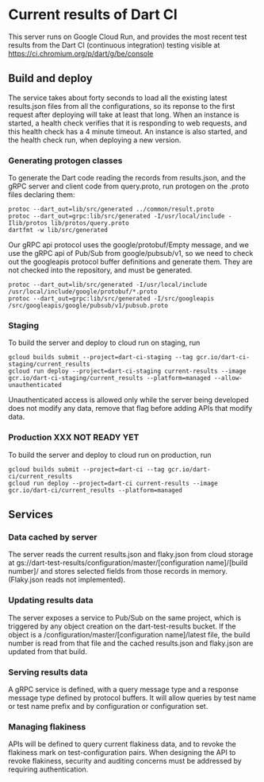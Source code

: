 # Current results of Dart CI

This server runs on Google Cloud Run, and provides the most recent test results
from the Dart CI (continuous integration) testing visible at
https://ci.chromium.org/p/dart/g/be/console

## Build and deploy

The service takes about forty seconds to load all the existing
latest results.json files from all the configurations, so its reponse
to the first request after deploying will take at least that long.
When an instance is started, a health check verifies that it is responding
to web requests, and this health check has a 4 minute timeout.
An instance is also started, and the health check run, when deploying a
new version.

### Generating protogen classes
To generate the Dart code reading the records from results.json,
and the gRPC server and client code from query.proto,
run protogen on the .proto files declaring them:
```
protoc --dart_out=lib/src/generated ../common/result.proto
protoc --dart_out=grpc:lib/src/generated -I/usr/local/include -Ilib/protos lib/protos/query.proto
dartfmt -w lib/src/generated
```

Our gRPC api protocol uses the google/protobuf/Empty message, and
we use the gRPC api of Pub/Sub from google/pubsub/v1, so we need to
check out the googleapis protocol buffer definitions and generate them.
They are not checked into the repository, and must be generated.
```
protoc --dart_out=lib/src/generated -I/usr/local/include /usr/local/include/google/protobuf/*.proto
protoc --dart_out=grpc:lib/src/generated -I/src/googleapis /src/googleapis/google/pubsub/v1/pubsub.proto
```


### Staging
To build the server and deploy to cloud run on staging, run

```
gcloud builds submit --project=dart-ci-staging --tag gcr.io/dart-ci-staging/current_results
gcloud run deploy --project=dart-ci-staging current-results --image gcr.io/dart-ci-staging/current_results --platform=managed --allow-unauthenticated
```

Unauthenticated access is allowed only while the server being developed does
not modify any data, remove that flag before adding APIs that modify data.

### Production XXX NOT READY YET
To build the server and deploy to cloud run on production, run

```
gcloud builds submit --project=dart-ci --tag gcr.io/dart-ci/current_results
gcloud run deploy --project=dart-ci current-results --image gcr.io/dart-ci/current_results --platform=managed
```

## Services

### Data cached by server

The server reads the current results.json and flaky.json from cloud storage
at gs://dart-test-results/configuration/master/[configuration name]/[build number]/
and stores selected fields from those records in memory. (Flaky.json reads not
implemented).

### Updating results data

The server exposes a service to Pub/Sub on the same project, which is
triggered by any object creation on the dart-test-results bucket.  If the
object is a /configuration/master/[configuration name]/latest file, the build
number is read from that file and the cached results.json and flaky.json are
updated from that build.

### Serving results data

A gRPC service is defined, with a query message type and a response message
type defined by protocol buffers.  It will allow queries by test name or
test name prefix and by configuration or configuration set.

### Managing flakiness

APIs will be defined to query current flakiness data, and to revoke the
flakiness mark on test-configuration pairs.  When designing the API to
revoke flakiness, security and auditing concerns must be addressed by
requiring authentication.